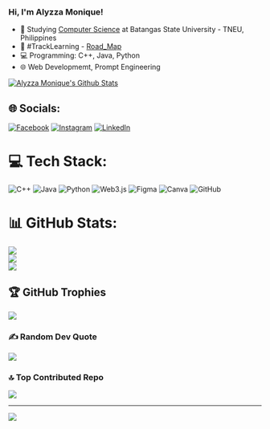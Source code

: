 ### Hi, I'm Alyzza Monique!

- 🔭 Studying [Computer Science](https://batstateu.edu.ph/wp-content/uploads/2020/10/Bachelor-of-Science-in-Computer-Science-BSCS.pdf) at Batangas State University - TNEU, Philippines<br/>
- 💬 #TrackLearning - [Road_Map](https://roadmap.sh/java)<br/>
- 💻 Programming: C++, Java, Python<br/>
- 🌐 Web Developmemt, Prompt Engineering<br/>

[![Alyzza Monique's Github Stats](https://github-readme-stats.vercel.app/api?username=darumous1301&count_private=true&show_icons=true&theme=tokyonight&hide_rank=false)](https://github.com/darumous1301/github-readme-stats)


## 🌐 Socials:
[![Facebook](https://img.shields.io/badge/Facebook-%231877F2.svg?logo=Facebook&logoColor=white)](https://facebook.com/https://www.facebook.com/Yzzmonque/) [![Instagram](https://img.shields.io/badge/Instagram-%23E4405F.svg?logo=Instagram&logoColor=white)](https://instagram.com/https://www.instagram.com/lymnque_/) [![LinkedIn](https://img.shields.io/badge/LinkedIn-%230077B5.svg?logo=linkedin&logoColor=white)](https://linkedin.com/in/https://www.linkedin.com/in/alyzza-monique-aragon-1762552b2/?trk=opento_sprofile_topcard) 
# 💻 Tech Stack:
![C++](https://img.shields.io/badge/c++-%2300599C.svg?style=for-the-badge&logo=c%2B%2B&logoColor=white) ![Java](https://img.shields.io/badge/java-%23ED8B00.svg?style=for-the-badge&logo=openjdk&logoColor=white) ![Python](https://img.shields.io/badge/python-3670A0?style=for-the-badge&logo=python&logoColor=ffdd54) ![Web3.js](https://img.shields.io/badge/web3.js-F16822?style=for-the-badge&logo=web3.js&logoColor=white) ![Figma](https://img.shields.io/badge/figma-%23F24E1E.svg?style=for-the-badge&logo=figma&logoColor=white) ![Canva](https://img.shields.io/badge/Canva-%2300C4CC.svg?style=for-the-badge&logo=Canva&logoColor=white) ![GitHub](https://img.shields.io/badge/github-%23121011.svg?style=for-the-badge&logo=github&logoColor=white)
# 📊 GitHub Stats:
![](https://github-readme-stats.vercel.app/api?username=darumous1301&theme=tokyonight&hide_border=false&include_all_commits=false&count_private=false)<br/>
![](https://nirzak-streak-stats.vercel.app/?user=darumous1301&theme=tokyonight&hide_border=false)<br/>
![](https://github-readme-stats.vercel.app/api/top-langs/?username=darumous1301&theme=tokyonight&hide_border=false&include_all_commits=false&count_private=false&layout=compact)

## 🏆 GitHub Trophies
![](https://github-profile-trophy.vercel.app/?username=darumous1301&theme=tokyonight&no-frame=false&no-bg=false&margin-w=4)

### ✍️ Random Dev Quote
![](https://quotes-github-readme.vercel.app/api?type=horizontal&theme=tokyonight)

### 🔝 Top Contributed Repo
![](https://github-contributor-stats.vercel.app/api?username=darumous1301&limit=5&theme=tokyonight&combine_all_yearly_contributions=true)

---
[![](https://visitcount.itsvg.in/api?id=darumous1301&icon=8&color=0)](https://visitcount.itsvg.in)

<!-- Proudly created with GPRM ( https://gprm.itsvg.in ) -->
